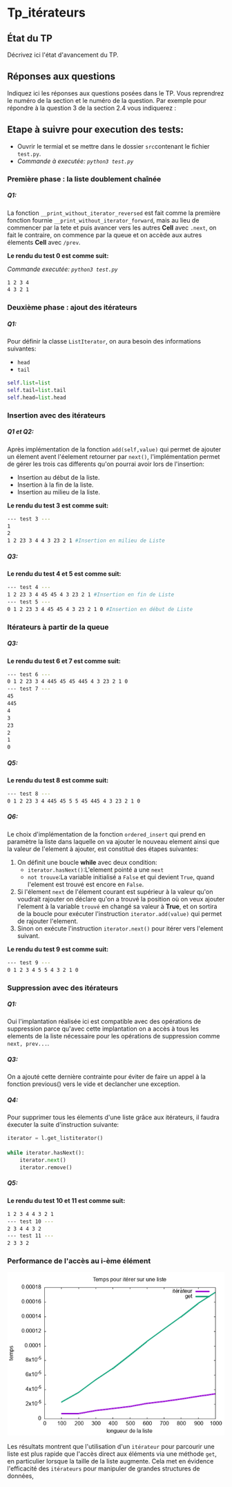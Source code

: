 # Tp_itérateurs


## État du TP

Décrivez ici l'état d'avancement du TP.

## Réponses aux questions

Indiquez ici les réponses aux questions posées dans le TP. Vous
reprendrez le numéro de la section et le numéro de la question. Par
exemple pour répondre à la question 3 de la section 2.4 vous indiquerez :


## Etape à suivre pour execution des tests:

- Ouvrir le termial et se mettre dans le dossier `src`contenant le fichier `test.py`.
- _Commande à executée: `python3 test.py`_

### Première phase : la liste doublement chaînée

##### Q1:
La fonction `__print_without_iterator_reversed` est fait comme la première fonction fournie `__print_without_iterator_forward`, mais au lieu de commencer par la tete et puis avancer vers les autres **Cell** avec `.next`, on fait le contraire, on commence par la queue et on accède aux autres élements **Cell** avec `/prev`.

**Le rendu du test 0 est comme suit:**

_Commande executée: `python3 test.py`_
```bash
1 2 3 4 
4 3 2 1 
```
### Deuxième phase : ajout des itérateurs

##### Q1:
Pour définir la classe `ListIterator`, on aura besoin des informations suivantes:
- `head`
- `tail`

```python
self.list=list
self.tail=list.tail
self.head=list.head
```

### Insertion avec des itérateurs

##### Q1 et Q2:
Après implémentation de la fonction `add(self,value)` qui permet de ajouter un élement avent l'éelement retourner par `next()`, l'implémentation permet de gérer les trois cas differents qu'on pourrai avoir lors de l'insertion:
- Insertion au début de la liste.
- Insertion à la fin de la liste.
- Insertion au milieu de la liste.

**Le rendu du test 3 est comme suit:**

```bash
--- test 3 ---
1
2
1 2 23 3 4 4 3 23 2 1 #Insertion en milieu de Liste
```
##### Q3:
**Le rendu du test 4 et 5 est comme suit:**
```bash
--- test 4 ---
1 2 23 3 4 45 45 4 3 23 2 1 #Insertion en fin de Liste
--- test 5 ---
0 1 2 23 3 4 45 45 4 3 23 2 1 0 #Insertion en début de Liste
```

### Itérateurs à partir de la queue

##### Q3:

**Le rendu du test 6 et 7 est comme suit:**

```bash
--- test 6 ---
0 1 2 23 3 4 445 45 45 445 4 3 23 2 1 0 
--- test 7 ---
45
445
4
3
23
2
1
0

```
##### Q5:

**Le rendu du test 8 est comme suit:**

```bash
--- test 8 ---
0 1 2 23 3 4 445 45 5 5 45 445 4 3 23 2 1 0
```

##### Q6:
Le choix d'implémentation de la fonction `ordered_insert` qui prend en paramètre la liste dans laquelle on va ajouter le nouveau element ainsi que la valeur de l'element à ajouter, est constitué des étapes suivantes:
1. On définit une boucle **while** avec deux condition:
    - `iterator.hasNext()`:L'element pointé a une `next`
    - `not trouve`:La variable initialisé a `False` et qui devient `True`, quand l'element est trouvé est encore en `False`. 
2. Si l'élement `next` de l'élement courant est supérieur à la valeur qu'on voudrait rajouter on déclare qu'on a trouvé la position où on veux ajouter l'element à la variable `trouvé` en changé sa valeur à **True**, et on sortira de la boucle pour exécuter l'instruction `iterator.add(value)` qui permet de rajouter l'element.
3. Sinon on exécute l'instruction `iterator.next()` pour itérer vers l'element suivant.

**Le rendu du test 9 est comme suit:**

```bash
--- test 9 ---
0 1 2 3 4 5 5 4 3 2 1 0
```

### Suppression avec des itérateurs

##### Q1:
Oui l'implantation réalisée ici est compatible avec des opérations de suppression parce qu'avec cette implantation on a accès à tous les elements de la liste nécessaire pour les opérations de suppression comme `next, prev...`.

##### Q3:
On a ajouté cette dernière contrainte pour éviter de faire un appel à la fonction previous() vers le vide et declancher une exception.

##### Q4:
Pour supprimer tous les élements d'une liste grâce aux itérateurs, il faudra éxecuter la suite d'instruction suivante:
```python
iterator = l.get_listiterator()  

while iterator.hasNext():
    iterator.next()
    iterator.remove()
```
##### Q5:
**Le rendu du test 10 et 11 est comme suit:**
```bash
1 2 3 4 4 3 2 1
--- test 10 ---
2 3 4 4 3 2
--- test 11 ---
2 3 3 2
```

### Performance de l'accès au i-ème élément

![time.png](../src/time.png)

Les résultats montrent que l'utilisation d'un `itérateur` pour parcourir une liste est plus rapide que l'accès direct aux éléments via une méthode `get`, en particulier lorsque la taille de la liste augmente. Cela met en évidence l'efficacité des `itérateurs` pour manipuler de grandes structures de données,
 